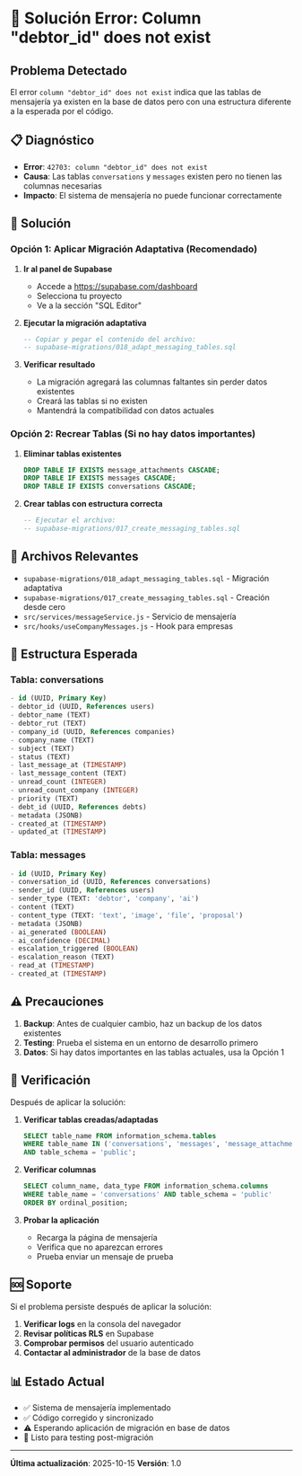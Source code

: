 # 🚨 Solución Error: Column "debtor_id" does not exist

## Problema Detectado

El error `column "debtor_id" does not exist` indica que las tablas de mensajería ya existen en la base de datos pero con una estructura diferente a la esperada por el código.

## 📋 Diagnóstico

- **Error**: `42703: column "debtor_id" does not exist`
- **Causa**: Las tablas `conversations` y `messages` existen pero no tienen las columnas necesarias
- **Impacto**: El sistema de mensajería no puede funcionar correctamente

## 🔧 Solución

### Opción 1: Aplicar Migración Adaptativa (Recomendado)

1. **Ir al panel de Supabase**
   - Accede a https://supabase.com/dashboard
   - Selecciona tu proyecto
   - Ve a la sección "SQL Editor"

2. **Ejecutar la migración adaptativa**
   ```sql
   -- Copiar y pegar el contenido del archivo:
   -- supabase-migrations/018_adapt_messaging_tables.sql
   ```

3. **Verificar resultado**
   - La migración agregará las columnas faltantes sin perder datos existentes
   - Creará las tablas si no existen
   - Mantendrá la compatibilidad con datos actuales

### Opción 2: Recrear Tablas (Si no hay datos importantes)

1. **Eliminar tablas existentes**
   ```sql
   DROP TABLE IF EXISTS message_attachments CASCADE;
   DROP TABLE IF EXISTS messages CASCADE;
   DROP TABLE IF EXISTS conversations CASCADE;
   ```

2. **Crear tablas con estructura correcta**
   ```sql
   -- Ejecutar el archivo:
   -- supabase-migrations/017_create_messaging_tables.sql
   ```

## 📁 Archivos Relevantes

- `supabase-migrations/018_adapt_messaging_tables.sql` - Migración adaptativa
- `supabase-migrations/017_create_messaging_tables.sql` - Creación desde cero
- `src/services/messageService.js` - Servicio de mensajería
- `src/hooks/useCompanyMessages.js` - Hook para empresas

## 🎯 Estructura Esperada

### Tabla: conversations
```sql
- id (UUID, Primary Key)
- debtor_id (UUID, References users)
- debtor_name (TEXT)
- debtor_rut (TEXT)
- company_id (UUID, References companies)
- company_name (TEXT)
- subject (TEXT)
- status (TEXT)
- last_message_at (TIMESTAMP)
- last_message_content (TEXT)
- unread_count (INTEGER)
- unread_count_company (INTEGER)
- priority (TEXT)
- debt_id (UUID, References debts)
- metadata (JSONB)
- created_at (TIMESTAMP)
- updated_at (TIMESTAMP)
```

### Tabla: messages
```sql
- id (UUID, Primary Key)
- conversation_id (UUID, References conversations)
- sender_id (UUID, References users)
- sender_type (TEXT: 'debtor', 'company', 'ai')
- content (TEXT)
- content_type (TEXT: 'text', 'image', 'file', 'proposal')
- metadata (JSONB)
- ai_generated (BOOLEAN)
- ai_confidence (DECIMAL)
- escalation_triggered (BOOLEAN)
- escalation_reason (TEXT)
- read_at (TIMESTAMP)
- created_at (TIMESTAMP)
```

## ⚠️ Precauciones

1. **Backup**: Antes de cualquier cambio, haz un backup de los datos existentes
2. **Testing**: Prueba el sistema en un entorno de desarrollo primero
3. **Datos**: Si hay datos importantes en las tablas actuales, usa la Opción 1

## 🔄 Verificación

Después de aplicar la solución:

1. **Verificar tablas creadas/adaptadas**
   ```sql
   SELECT table_name FROM information_schema.tables 
   WHERE table_name IN ('conversations', 'messages', 'message_attachments') 
   AND table_schema = 'public';
   ```

2. **Verificar columnas**
   ```sql
   SELECT column_name, data_type FROM information_schema.columns 
   WHERE table_name = 'conversations' AND table_schema = 'public'
   ORDER BY ordinal_position;
   ```

3. **Probar la aplicación**
   - Recarga la página de mensajería
   - Verifica que no aparezcan errores
   - Prueba enviar un mensaje de prueba

## 🆘 Soporte

Si el problema persiste después de aplicar la solución:

1. **Verificar logs** en la consola del navegador
2. **Revisar políticas RLS** en Supabase
3. **Comprobar permisos** del usuario autenticado
4. **Contactar al administrador** de la base de datos

## 📊 Estado Actual

- ✅ Sistema de mensajería implementado
- ✅ Código corregido y sincronizado
- ⚠️ Esperando aplicación de migración en base de datos
- 🔄 Listo para testing post-migración

---

**Última actualización**: 2025-10-15
**Versión**: 1.0